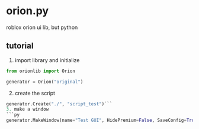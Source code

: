 # orion.py
roblox orion ui lib, but python 

## tutorial
1. import library and initialize
```py
from orionlib import Orion

generator = Orion("original")
```
2.  create the script
```py
generator.Create("./", "script_test")```
3. make a window
```py
generator.MakeWindow(name="Test GUI", HidePremium=False, SaveConfig=True, ConfigFolder="OrionTest")```
